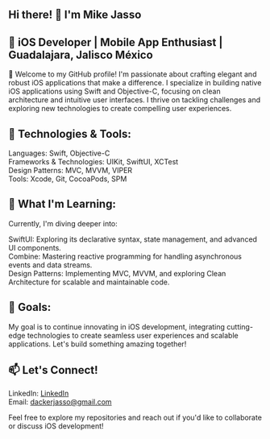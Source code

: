 ## Hi there! 👋 I'm Mike Jasso

## 🚀 iOS Developer | Mobile App Enthusiast | Guadalajara, Jalisco México
👋 Welcome to my GitHub profile! I'm passionate about crafting elegant and robust iOS applications that make a difference. I specialize in building native iOS applications using Swift and Objective-C, focusing on clean architecture and intuitive user interfaces. I thrive on tackling challenges and exploring new technologies to create compelling user experiences.

## 🔧 Technologies & Tools:
Languages: Swift, Objective-C  
Frameworks & Technologies: UIKit, SwiftUI, XCTest  
Design Patterns: MVC, MVVM, VIPER  
Tools: Xcode, Git, CocoaPods, SPM  

## 🌱 What I'm Learning:
Currently, I'm diving deeper into:

SwiftUI: Exploring its declarative syntax, state management, and advanced UI components.  
Combine: Mastering reactive programming for handling asynchronous events and data streams.  
Design Patterns: Implementing MVC, MVVM, and exploring Clean Architecture for scalable and maintainable code.  

## 🎯 Goals:
My goal is to continue innovating in iOS development, integrating cutting-edge technologies to create seamless user experiences and scalable applications. Let's build something amazing together!

## 📫 Let's Connect!
LinkedIn: [LinkedIn](https://www.linkedin.com/in/miguelangeljasso/)  
Email: dackerjasso@gmail.com

Feel free to explore my repositories and reach out if you'd like to collaborate or discuss iOS development!
<!--
**Mik3Jasso/Mik3JAsso** is a ✨ _special_ ✨ repository because its `README.md` (this file) appears on your GitHub profile.

Here are some ideas to get you started:

- 🔭 I’m currently working on ...
- 🌱 I’m currently learning ...
- 👯 I’m looking to collaborate on ...
- 🤔 I’m looking for help with ...
- 💬 Ask me about ...
- 📫 How to reach me: ...
- 😄 Pronouns: ...
- ⚡ Fun fact: ...
-->
